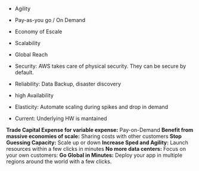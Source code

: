 - Agility
- Pay-as-you go / On Demand
- Economy of Escale 
- Scalability
- Global Reach
- Security: AWS takes care of physical security. They can be secure by default.

- Reliability: Data Backup, disaster discovery
- high Availability
- Elasticity: Automate scaling during spikes and drop in demand
- Current: Underlying HW is mantained

**Trade Capital Expense for variable expense:** Pay-on-Demand
**Benefit from massive economies of scale:** Sharing costs with other customers
**Stop Guessing Capacity:** Scale up or down
**Increase Sped and Agility:** Launch resources within a few clicks in minutes
**No more data centers:** Focus on your own customers: 
**Go Global in Minutes:** Deploy your app in multiple regions around the world with a few clicks. 

